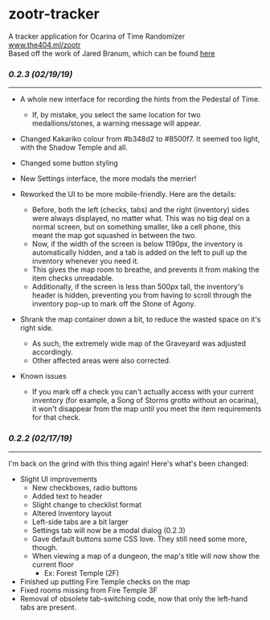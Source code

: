 # zootr-tracker
A tracker application for Ocarina of Time Randomizer  
www.the404.ml/zootr  
Based off the work of Jared Branum, which can be found [here](https://github.com/jaredbranum/zootr-tracker)

### *0.2.3 (02/19/19)*
----------------------
- A whole new interface for recording the hints from the Pedestal of Time.
	- If, by mistake, you select the same location for two medallions/stones, a warning message will appear.
- Changed Kakariko colour from #b348d2 to #8500f7. It seemed too light, with the Shadow Temple and all.
- Changed some button styling
- New Settings interface, the more modals the merrier!
- Reworked the UI to be more mobile-friendly. Here are the details:
	- Before, both the left (checks, tabs) and the right (inventory) sides were always displayed, no matter what. This was no big deal on a normal screen, but on something smaller, like a cell phone, this meant the map got squashed in between the two.
	- Now, if the width of the screen is below 1190px, the inventory is automatically hidden, and a tab is added on the left to pull up the inventory whenever you need it.
	- This gives the map room to breathe, and prevents it from making the item checks unreadable.
	- Additionally, if the screen is less than 500px tall, the inventory's header is hidden, preventing you from having to scroll through the inventory pop-up to mark off the Stone of Agony.
- Shrank the map container down a bit, to reduce the wasted space on it's right side.
	- As such, the extremely wide map of the Graveyard was adjusted accordingly.
	- Other affected areas were also corrected.




- Known issues
	- If you mark off a check you can't actually access with your current inventory (for example, a Song of Storms grotto without an ocarina), it won't disappear from the map until you meet the item requirements for that check.

### *0.2.2 (02/17/19)*
----------------------
I'm back on the grind with this thing again!
Here's what's been changed:
- Slight UI improvements
	- New checkboxes, radio buttons
	- Added text to header
	- Slight change to checklist format
	- Altered Inventory layout
	- Left-side tabs are a bit larger
	- Settings tab will now be a modal dialog (0.2.3)
	- Gave default buttons some CSS love. They still need some more, though.
	- When viewing a map of a dungeon, the map's title will now show the current floor
		- Ex: Forest Temple (2F)
- Finished up putting Fire Temple checks on the map
- Fixed rooms missing from Fire Temple 3F
- Removal of obsolete tab-switching code, now that only the left-hand tabs are present.

